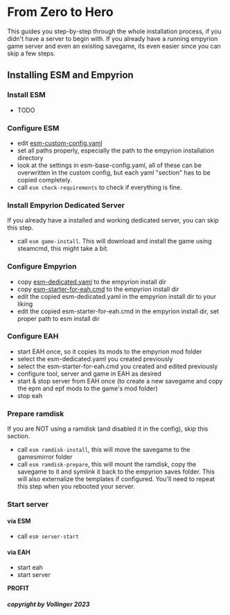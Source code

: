 # From Zero to Hero

This guides you step-by-step through the whole installation process, if you didn't have a server to begin with.
If you already have a running empyrion game server and even an existing savegame, its even easier since you can skip a few steps.

## Installing ESM and Empyrion

### Install ESM

- TODO

### Configure ESM

- edit [esm-custom-config.yaml](esm-custom-config.yaml)
- set all paths properly, especially the path to the empyrion installation directory
- look at the settings in esm-base-config.yaml, all of these can be overwritten in the custom config, but each yaml "section" has to be copied completely.
- call `esm check-requirements` to check if everything is fine.

### Install Empyrion Dedicated Server

If you already have a installed and working dedicated server, you can skip this step.

- call `esm game-install`. This will download and install the game using steamcmd, this might take a bit.

### Configure Empyrion

- copy [esm-dedicated.yaml](esm-dedicated.yaml) to the empyrion install dir
- copy [esm-starter-for-eah.cmd](esm-starter-for-eah.cmd) to the empyrion install dir
- edit the copied esm-dedicated.yaml in the empyrion install dir to your liking
- edit the copied esm-starter-for-eah.cmd in the empyrion install dir, set proper path to esm install dir

### Configure EAH

- start EAH once, so it copies its mods to the empyrion mod folder
- select the esm-dedicated.yaml you created previously
- select the esm-starter-for-eah.cmd you created and edited previously
- configure tool, server and game in EAH as desired
- start & stop server from EAH once (to create a new savegame and copy the epm and epf mods to the game's mod folder)
- stop eah

### Prepare ramdisk

If you are NOT using a ramdisk (and disabled it in the config), skip this section.

- call `esm ramdisk-install`, this will move the savegame to the gamesmirror folder
- call `esm ramdisk-prepare`, this will mount the ramdisk, copy the savegame to it and symlink it back to the empyrion saves folder. This will also externalize the templates if configured. You'll need to repeat this step when you rebooted your server.

### Start server

#### via ESM
- call `esm server-start`

#### via EAH
- start eah
- start server

**PROFIT**

##### copyright by Vollinger 2023